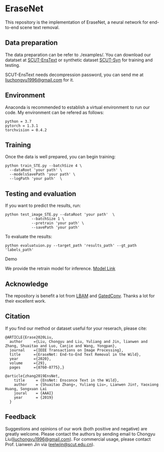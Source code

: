 # EraseNet

This repository is the implementation of EraseNet, a neural network for end-to-end scene text removal.


## Data preparation

The data preparation can be refer to ./examples/. You can download our datatset at [SCUT-EnsText](https://github.com/HCIILAB/SCUT-EnsText) or synthetic dataset [SCUT-Syn](https://github.com/HCIILAB/Scene-Text-Removal) for training and testing. 

SCUT-EnsText needs decompression password, you can send me at [liuchongyu1996@gmail.com](mailto:liuchongyu1996@gmail.com) for it.

## Environment

Anaconda is recommended to establish a virtual environment to run our code. My environment can be refered as follows:
```
python = 3.7
pytorch = 1.3.1
torchvision = 0.4.2
```

## Training

Once the data is well prepared, you can begin training:
```
python train_STE.py --batchSize 4 \
  --dataRoot 'your path' \
  --modelsSavePath 'your path' \
  --logPath 'your path'  \
```

## Testing and evaluation

If you want to predict the results, run:

```
python test_image_STE.py --dataRoot 'your path'  \
            --batchSize 1 \
            --pretrain 'your path' \
            --savePath 'your path'
```

To evaluate the results:
```
python evaluatuion.py --target_path 'results_path' --gt_path 'labels_path'
```

Demo

We provide the retrain model for inference. [Model Link](https://drive.google.com/file/d/1scrtQ2GFvKjjoGEqbKxpOMn37mJmXsFd/view)

## Acknowledge

The repository is benefit a lot from [LBAM](https://github.com/Vious/LBAM_Pytorch) and [GatedConv](https://github.com/avalonstrel/GatedConvolution_pytorch). Thanks a lot for their excellent work.

## Citation
If you find our method or dataset useful for your reserach, please cite:
```
@ARTICLE{Erase2020Liu,
  author     ={Liu, Chongyu and Liu, Yuliang and Jin, lianwen and Zhang, Shuaitao and Luo, Canjie and Wang, Yongpan},
  journal    ={IEEE Transactions on Image Processing},
  title      ={EraseNet: End-to-End Text Removal in the Wild},
  year       ={2020},
  volume     ={29},
  pages      ={8760-8775},}

@article{zhang2019EnsNet,
    title     = {EnsNet: Ensconce Text in the Wild},
    author    = {Shuaitao Zhang∗, Yuliang Liu∗, Lianwen Jin†, Yaoxiong Huang, Songxuan Lai
    joural    = {AAAI}
    year      = {2019}
  }
```

## Feedback
Suggestions and opinions of our work (both positive and negative) are greatly welcome. Please contact the authors by sending email to Chongyu Liu([liuchongyu1996@gmail.com](mailto:liuchongyu1996@gmail.com)). For commercial usage, please contact Prof. Lianwen Jin via ([eelwjin@scut.edu.cn](mailto:eelwjin@scut.edu.cn)).
